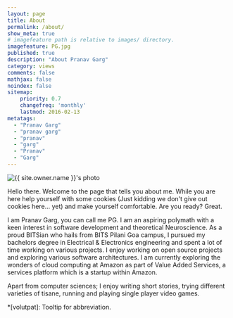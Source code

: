 ```yaml
---
layout: page
title: About
permalink: /about/
show_meta: true
# imagefeature path is relative to images/ directory.
imagefeature: PG.jpg
published: true
description: "About Pranav Garg"
category: views
comments: false
mathjax: false
noindex: false
sitemap:
    priority: 0.7
    changefreq: 'monthly'
    lastmod: 2016-02-13    
metatags:
  - "Pranav Garg"
  - "pranav garg"
  - "pranav"
  - "garg"
  - "Pranav"
  - "Garg"
---
```


<div class="post-author text-center">                       
            <img src="{{ site.urlimg }}{{ site.owner.avatar }}" alt="{{ site.owner.name }}'s photo" itemprop="image" class="post-avatar img-circle img-responsive"/>
<span class="social-icons" style="padding-top: 10px; padding-bottom: 1px;">
<a href="{{ site.url }}/resume" title="Resume" class="social-icons"><i class="iconm iconm-profile" style="vertical-align: top;"></i></a>
<a href="{{ site.url }}/talks" title="Talks" class="social-icons"><i class="iconm iconm-terminal" style="vertical-align: top;"></i></a>
<a href="{{ site.owner.linkedin }}" class="social-icons" title="LinkedIn profile"><i class="iconm iconm-linkedin2" style="vertical-align: top;"></i></a>
</span>
</div>

Hello there. Welcome to the page that tells you about me. While you are here help yourself with some cookies (Just kidding we don't give out cookies here... yet) and make yourself comfortable. Are you ready? Great.

I am Pranav Garg, you can call me PG. I am an aspiring polymath with a keen interest in software development and theoretical Neuroscience. As a proud BITSian who hails from BITS Pilani Goa campus, I pursued my bachelors degree in Electrical & Electronics engineering and spent a lot of time working on various projects. I enjoy working on open source projects and exploring various software architectures. I am currently exploring the wonders of cloud computing at Amazon as part of Value Added Services, a services platform which is a startup within Amazon.

Apart from computer sciences; I enjoy writing short stories, trying different varieties of tisane, running and playing single player video games.

*[volutpat]: Tooltip for abbreviation.
